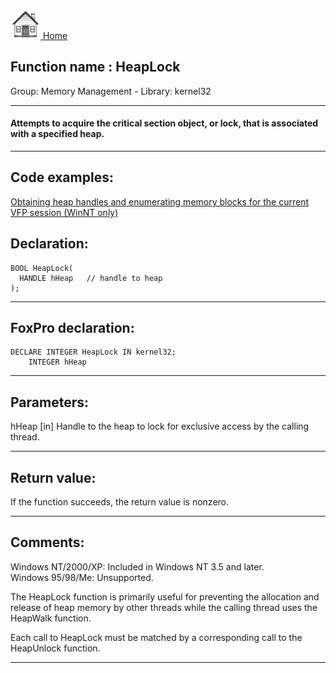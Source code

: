 [<img src="../../images/home.png"> Home ](https://github.com/VFPX/Win32API)  

## Function name : HeapLock
Group: Memory Management - Library: kernel32    
***  


#### Attempts to acquire the critical section object, or lock, that is associated with a specified heap. 
***  


## Code examples:
[Obtaining heap handles and enumerating memory blocks for the current VFP session (WinNT only)](../../samples/sample_176.md)  

## Declaration:
```foxpro  
BOOL HeapLock(
  HANDLE hHeap   // handle to heap
);  
```  
***  


## FoxPro declaration:
```foxpro  
DECLARE INTEGER HeapLock IN kernel32;
	INTEGER hHeap  
```  
***  


## Parameters:
hHeap 
[in] Handle to the heap to lock for exclusive access by the calling thread.   
***  


## Return value:
If the function succeeds, the return value is nonzero.  
***  


## Comments:
Windows NT/2000/XP: Included in Windows NT 3.5 and later.  
Windows 95/98/Me: Unsupported.  
  
The HeapLock function is primarily useful for preventing the allocation and release of heap memory by other threads while the calling thread uses the HeapWalk function.  
  
Each call to HeapLock must be matched by a corresponding call to the HeapUnlock function.   
  
***  

